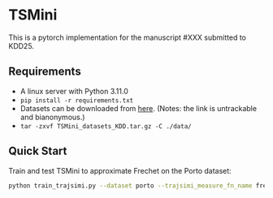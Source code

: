 # TSMini

This is a pytorch implementation for the manuscript #XXX submitted to KDD25.

## Requirements
- A linux server with Python 3.11.0
- `pip install -r requirements.txt`
- Datasets can be downloaded from [here](https://drive.google.com/drive/folders/1wvFSdi4T1RvG1ww7TlobQJoTSBdJ7zWq?usp=sharing). (Notes: the link is untrackable and bianonymous.)
- `tar -zxvf TSMini_datasets_KDD.tar.gz -C ./data/` 


## Quick Start
Train and test TSMini to approximate Frechet on the Porto dataset:

```bash
python train_trajsimi.py --dataset porto --trajsimi_measure_fn_name frechet
```
